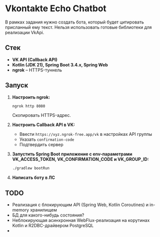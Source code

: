 # Vkontakte Echo Chatbot

В рамках задания нужно создать бота, который будет цитировать присланный ему текст. Нельзя использовать готовые библиотеки для реализации VkApi.

## Стек

- **VK API (Callback API)**
- **Kotlin (JDK 21), Spring Boot 3.4.x, Spring Web**
- **ngrok** – HTTPS-туннель 

## Запуск

1. **Настроить ngrok:**
   ```sh
   ngrok http 8080
   ```
   Скопировать HTTPS-адрес.

2. **Настроить Callback API в VK:**
    - Ввести `https://xyz.ngrok-free.app/vk` в настройках API группы
    - Указать `confirmation-code`
    - Подтвердить сервер

3. **Запустить Spring Boot приложение c env-параметрами VK_ACCESS_TOKEN, VK_CONFIRMATION_CODE и VK_GROUP_ID:**
   ```sh
   ./gradlew bootRun
   ```

4. **Написать боту в ЛС**

## TODO

- Реализация с блокирующим API (Spring Web, Kotlin Coroutines) и in-memory хранилищем
- БД для какого-нибудь состояния?
- Неблокирующая асинхронная WebFlux-реализация на корутинах Kotlin и R2DBC-драйвером PostgreSQL 
- 
